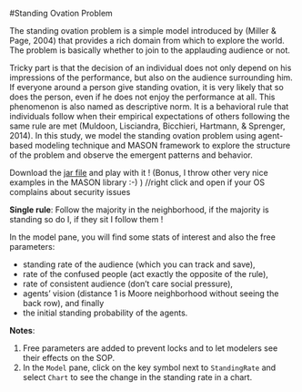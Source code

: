 #Standing Ovation Problem

The standing ovation problem is a simple model introduced by (Miller & Page, 2004) that provides a rich domain from which to explore the world. The problem is basically whether to join to the applauding audience or not.

Tricky part is that the decision of an individual does not only depend on his impressions of the performance, but also on the audience surrounding him. If everyone around a person give standing ovation, it is very likely that so does the person, even if he does not enjoy the performance at all. This phenomenon is also named as descriptive norm. It is a behavioral rule that individuals follow when their empirical expectations of others following the same rule are met (Muldoon, Lisciandra, Bicchieri, Hartmann, & Sprenger, 2014). In this study, we model the standing ovation problem using agent-based modeling technique and MASON framework to explore the structure of the problem and observe the emergent patterns and behavior.

Download the [jar file](SOP.jar) and play with it ! (Bonus, I throw other very nice examples in the MASON library :-) ) //right click and open if your OS complains about security issues

**Single rule**: Follow the majority in the neighborhood, if the majority is standing so do I, if they sit I follow them !

In the model pane, you will find some stats of interest and also the free parameters:
* standing rate of the audience (which you can track and save),
* rate of the confused people (act exactly the opposite of the rule),
* rate of consistent audience (don’t care social pressure),
* agents’ vision (distance 1 is Moore neighborhood without seeing the back row), and finally
* the initial standing probability of the agents.

**Notes**:

1. Free parameters are added to prevent locks and to let modelers see their effects on the SOP.
2. In the `Model` pane, click on the key symbol next to `StandingRate` and select `Chart` to see the change in the standing rate in a chart.  